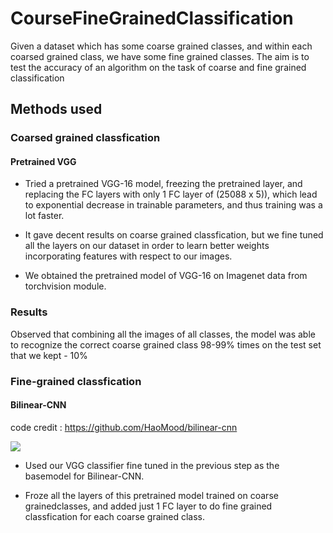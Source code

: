 # CourseFineGrainedClassification

Given  a  dataset  which  has  some  coarse  grained  classes,  and  within  each  coarsed grained  class,  we  have  some  fine  grained  classes. The aim is to test the  accuracy  of  an  algorithm  on  the  task  of  coarse  and  fine  grained classification

## Methods used

### Coarsed grained classfication

####  Pretrained VGG

* Tried a pretrained VGG-16 model, freezing the pretrained layer, and replacing the FC layers with only 1 FC layer of (25088 x 5)), which lead to exponential  decrease in trainable parameters,  and thus  training was a lot faster.

* It gave decent results on coarse grained classfication, but we fine tuned all the layers on our dataset in order to learn better weights incorporating features with respect to our images.

* We  obtained  the  pretrained  model  of  VGG-16  on  Imagenet  data  from torchvision module.

### Results

Observed that combining all the images of all classes, the model was able to recognize the correct coarse grained class 98-99% times on the test set that we kept - 10%


### Fine-grained classfication

#### Bilinear-CNN

code credit : https://github.com/HaoMood/bilinear-cnn

![](https://github.com/prerit2010/CoarseFineGrainedClassification/blob/master/diagram.png)

* Used our VGG classifier fine tuned in the previous step as the basemodel for Bilinear-CNN.

* Froze all the layers of this pretrained model trained on coarse grainedclasses, and added just 1 FC layer to do fine grained classfication for each coarse grained class.

